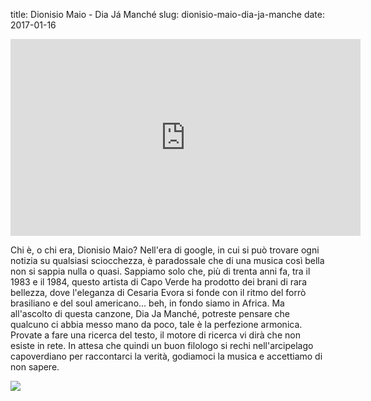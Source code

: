 title: Dionisio Maio - Dia Já Manché
slug: dionisio-maio-dia-ja-manche
date: 2017-01-16

<div class="container-fluid iframe-container">

<iframe width="560" height="315" src="https://www.youtube.com/embed/lf0gJq-MdUw?si=gHfH_T6OewvbrMcD" title="YouTube video player" frameborder="0" allow="accelerometer; autoplay; clipboard-write; encrypted-media; gyroscope; picture-in-picture; web-share" referrerpolicy="strict-origin-when-cross-origin" allowfullscreen></iframe>

</div>


Chi è, o chi era, Dionisio Maio? Nell'era di google, in cui si può trovare ogni notizia su qualsiasi sciocchezza, è paradossale che di una musica così bella non si sappia nulla o quasi. Sappiamo solo che, più di trenta anni fa, tra il 1983 e il 1984, questo artista di Capo Verde ha prodotto dei brani di rara bellezza, dove l'eleganza di Cesaria Evora si fonde con il ritmo del forrò brasiliano e del soul americano... beh, in fondo siamo in Africa. Ma all'ascolto di questa canzone, Dia Ja Manché, potreste pensare che qualcuno ci abbia messo mano da poco, tale è la perfezione armonica. Provate a fare una ricerca del testo, il motore di ricerca vi dirà che non esiste in rete. In attesa che quindi un buon filologo si rechi nell'arcipelago capoverdiano per raccontarci la verità, godiamoci la musica e accettiamo di non sapere.


![](/images/fetched_images/rosichino.jpg)
